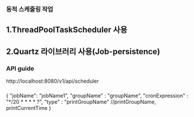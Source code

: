 ### 동적 스케줄링 작업

## 1.ThreadPoolTaskScheduler 사용
## 2.Quartz  라이브러리 사용(Job-persistence)

### API guide
http://localhost:8080/v1/api/scheduler
###
{
"jobName": "jobName1",
"groupName" : "groupName",
"cronExpression" : "*/20 * * * * ?",
"type" : "printGroupName" //printGroupName, printCurrentTime
}